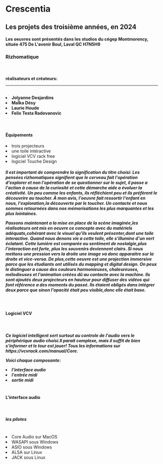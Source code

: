 <h1>Crescentia</h1>

<h2>Les projets des troisième années, en 2024</h2>

<h4>Les oeuvres sont présentés dans les studios du cégep Montmorency, située 475 De L'avenir Boul, Laval QC H7N5H9</h4>

<h3>Rizhomatique</h3>
<br>
<h4>
  réalisateurs et créateurs:
  <hr>
  <br>
  <li>Jolyanne Desjardins</li>
  <li>MaÏka Désy</li>
  <li>Laurie Houde</li>
  <li>Felix Testa Radovanovic</li>
</h4>
<br>
<h4>Équipements</h4>
<li>trois projecteurs</li>
<li>une toile intéractive</li>
<li>logiciel VCV rack free</li>
<li>logiciel Touche Design</li>

<h5>
  Il est important de comprendre la signification du titre choisi:
  Les pensées rizhomatiques signifient que le cerveau fait l'opération d'explorer et non l'opération de se questionner sur le sujet,
  il passe a l'action à cause de la curiosité et cette démarche aide a évoluer la créativité.
  Un peu comme les enfants, ils réfléchient peu et ils préfèrent le découvrire au toucher.
  À mon avis, l'oeuvre fait ressortir l'enfant en nous, l'exploration,la découverte par le toucher.
  Un contacte et nous sommes retournées dans nos mémorisations les plus marquantes et les plus lointaines.
  
  Passons maintenant a la mise en place de la scène imaginée,les réalisateurs ont mis en oeuvre ce concepte avec du matériels adéquats,cohérant avec le visuel qu'ils veulent présenter,dont une toile interactive.
  Quand nous denons vie a cette toile, elle s'illumine d'un vert éclatant. Cette lumière est comparée au sentiment de nostalgie,plus l'interaction est forte, plus les souvenirs deviennent clairs.
  Si nous mettons une pression vers la droite une image va donc apparaitre sur la droite et vice-versa.
  De plus,cette oeuvre est une projection immersive parce que les étudiants ont utilisés du mapping et digital design.
  On peux le distinguer a cause des couleurs harmonieuses, chaleureuses, mélodieuses et l'animation créées dû au contacte avec la machine.
  Ils sont ajoutés deux projecteurs en hauteur pour diffuser des vidéos qui font référence a des moments du passé.
  Ils étaient obligés dans intégrer deux parce que sinon l'opacité était peu visible,donc elle était base.
</h5>
<br>
<h4>Logiciel VCV</h4>
<br>
<h5>
  Ce logiciel intelligent sert surtout au controle de l'audio vers le périphérique audio choisi.Il parait complexe, mais il suffit de bien s'informer et le tour est jouer!
  Tous les informations sur https://vcvrack.com/manual/Core.

  Voici chaque composante:
  <li>l'interface audio</li>
   <li>l'entrée midi</li>
    <li>sortie midi</li>
  <br>
  <h4>L'interface audio</h4>
  <br>
  <h5>les pilotes</h5>
  <br>
  <li>Core Audio sur MacOS
  <li>WASAPI sous Windows</li>
  <li>ASIO sous Windows</li>
  <li>ALSA sur Linux</li>
  <li>JACK sous Linux</li>
</h5>


